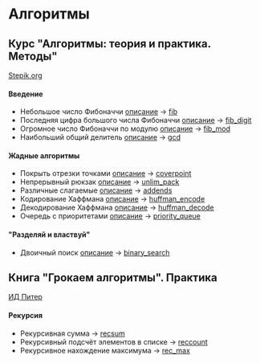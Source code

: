 Алгоритмы
===
## Курс "Алгоритмы: теория и практика. Методы"
[Stepik.org](https://stepik.org/course/217/syllabus)

#### Введение
* Небольшое число Фибоначчи [описание](https://stepik.org/lesson/13228/step/6) -> [fib](https://github.com/lunathirteen/algo/tree/master/fib/__init__.py)
* Последняя цифра большого числа Фибоначчи [описание](https://stepik.org/lesson/13228/step/7) -> [fib_digit](https://github.com/lunathirteen/algo/tree/master/fib_digit/__init__.py)
* Огромное число Фибоначчи по модулю [описание](https://stepik.org/lesson/13228/step/8) -> [fib_mod](https://github.com/lunathirteen/algo/tree/master/fib_mod/__init__.py)
* Наибольший общий делитель [описание](https://stepik.org/lesson/13229/step/5) -> [gcd](https://github.com/lunathirteen/algo/tree/master/gcd/__init__.py)

#### Жадные алгоритмы
* Покрыть отрезки точками [описание](https://stepik.org/lesson/13238/step/9) -> [coverpoint](https://github.com/lunathirteen/algo/tree/master/coverpoint/__init__.py)
* Непрерывный рюкзак [описание](https://stepik.org/lesson/13238/step/10) -> [unlim_pack](https://github.com/lunathirteen/algo/tree/master/unlim_pack/__init__.py)
* Различные слагаемые [описание](https://stepik.org/lesson/13238/step/11) -> [addends](https://github.com/lunathirteen/algo/tree/master/addends/__init__.py)
* Кодирование Хаффмана [описание](https://stepik.org/lesson/13239/step/5) -> [huffman_encode](https://github.com/lunathirteen/algo/tree/master/huffman_encode/__init__.py)
* Декодирование Хаффмана [описание](https://stepik.org/lesson/13239/step/6) -> [huffman_decode](https://github.com/lunathirteen/algo/tree/master/huffman_decode/__init__.py)
* Очередь с приоритетами [описание](https://stepik.org/lesson/13240/step/8) -> [priority_queue](https://github.com/lunathirteen/algo/tree/master/priority_queue/__init__.py)

#### "Разделяй и властвуй"
* Двоичный поиск [описание](https://stepik.org/lesson/13246/step/4) -> [binary_search](https://github.com/lunathirteen/algo/tree/master/binary_search/__init__.py)

## Книга "Грокаем алгоритмы". Практика
[ИД Питер](https://www.piter.com/collection/all/product/grokaem-algoritmy-illyustrirovannoe-posobie-dlya-programmistov-i-lyubopytstvuyuschih-2)

#### Рекурсия
* Рекурсивная сумма -> [recsum](https://github.com/lunathirteen/algo/tree/master/recsum)
* Рекурсивный подсчёт элементов в списке -> [reccount](https://github.com/lunathirteen/algo/tree/master/reccount)
* Рекурсивное нахождение максимума -> [rec_max](https://github.com/lunathirteen/algo/tree/master/rec_max)